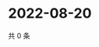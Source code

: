 # 2022-08-20

共 0 条

<!-- BEGIN WEIBO -->
<!-- 最后更新时间 Sat Aug 20 2022 05:14:15 GMT+0800 (China Standard Time) -->

<!-- END WEIBO -->
